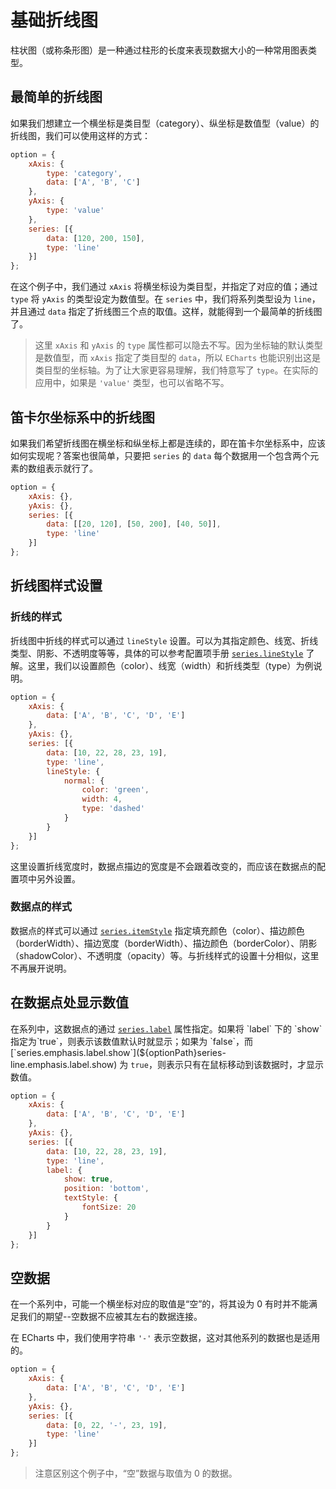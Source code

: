 # 基础折线图

柱状图（或称条形图）是一种通过柱形的长度来表现数据大小的一种常用图表类型。

## 最简单的折线图

如果我们想建立一个横坐标是类目型（category）、纵坐标是数值型（value）的折线图，我们可以使用这样的方式：

<!-- embed -->
```js
option = {
    xAxis: {
        type: 'category',
        data: ['A', 'B', 'C']
    },
    yAxis: {
        type: 'value'
    },
    series: [{
        data: [120, 200, 150],
        type: 'line'
    }]
};
```

在这个例子中，我们通过 `xAxis` 将横坐标设为类目型，并指定了对应的值；通过 `type` 将 `yAxis` 的类型设定为数值型。在 `series` 中，我们将系列类型设为 `line`，并且通过 `data` 指定了折线图三个点的取值。这样，就能得到一个最简单的折线图了。

> 这里 `xAxis` 和 `yAxis` 的 `type` 属性都可以隐去不写。因为坐标轴的默认类型是数值型，而 `xAxis` 指定了类目型的 `data`，所以 `ECharts` 也能识别出这是类目型的坐标轴。为了让大家更容易理解，我们特意写了 `type`。在实际的应用中，如果是 `'value'` 类型，也可以省略不写。


## 笛卡尔坐标系中的折线图

如果我们希望折线图在横坐标和纵坐标上都是连续的，即在笛卡尔坐标系中，应该如何实现呢？答案也很简单，只要把 `series` 的 `data` 每个数据用一个包含两个元素的数组表示就行了。

<!-- embed -->
```js
option = {
    xAxis: {},
    yAxis: {},
    series: [{
        data: [[20, 120], [50, 200], [40, 50]],
        type: 'line'
    }]
};
```


## 折线图样式设置

### 折线的样式

折线图中折线的样式可以通过 `lineStyle` 设置。可以为其指定颜色、线宽、折线类型、阴影、不透明度等等，具体的可以参考配置项手册 [`series.lineStyle`](${optionPath}series-line.lineStyle) 了解。这里，我们以设置颜色（color）、线宽（width）和折线类型（type）为例说明。

<!-- embed -->
```js
option = {
    xAxis: {
        data: ['A', 'B', 'C', 'D', 'E']
    },
    yAxis: {},
    series: [{
        data: [10, 22, 28, 23, 19],
        type: 'line',
        lineStyle: {
            normal: {
                color: 'green',
                width: 4,
                type: 'dashed'
            }
        }
    }]
};
```

这里设置折线宽度时，数据点描边的宽度是不会跟着改变的，而应该在数据点的配置项中另外设置。

### 数据点的样式

数据点的样式可以通过 [`series.itemStyle`](${optionPath}series-line.itemStyle) 指定填充颜色（color）、描边颜色（borderWidth）、描边宽度（borderWidth）、描边颜色（borderColor）、阴影（shadowColor）、不透明度（opacity）等。与折线样式的设置十分相似，这里不再展开说明。


## 在数据点处显示数值

在系列中，这数据点的通过 [`series.label`](${optionPath}series-line.label) 属性指定。如果将 `label` 下的 `show` 指定为`true`，则表示该数值默认时就显示；如果为 `false`，而 [`series.emphasis.label.show`](${optionPath}series-line.emphasis.label.show) 为 `true`，则表示只有在鼠标移动到该数据时，才显示数值。

<!-- embed -->
```js
option = {
    xAxis: {
        data: ['A', 'B', 'C', 'D', 'E']
    },
    yAxis: {},
    series: [{
        data: [10, 22, 28, 23, 19],
        type: 'line',
        label: {
            show: true,
            position: 'bottom',
            textStyle: {
                fontSize: 20
            }
        }
    }]
};
```


## 空数据

在一个系列中，可能一个横坐标对应的取值是“空”的，将其设为 0 有时并不能满足我们的期望--空数据不应被其左右的数据连接。

在 ECharts 中，我们使用字符串 `'-'` 表示空数据，这对其他系列的数据也是适用的。

<!-- embed -->
```js
option = {
    xAxis: {
        data: ['A', 'B', 'C', 'D', 'E']
    },
    yAxis: {},
    series: [{
        data: [0, 22, '-', 23, 19],
        type: 'line'
    }]
};
```

> 注意区别这个例子中，“空”数据与取值为 0 的数据。
